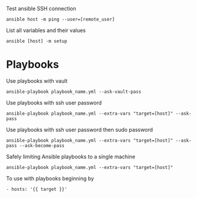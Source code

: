 Test ansible SSH connection
```
ansible host -m ping --user=[remote_user]
```
List all variables and their values
```
ansible [host] -m setup
```
# Playbooks
Use playbooks with vault
```
ansible-playbook playbook_name.yml --ask-vault-pass
```
Use playbooks with ssh user password
```
ansible-playbook playbook_name.yml --extra-vars "target=[host]" --ask-pass
```
Use playbooks with ssh user password then sudo password
```
ansible-playbook playbook_name.yml --extra-vars "target=[host]" --ask-pass --ask-become-pass
```
Safely limiting Ansible playbooks to a single machine
```
ansible-playbook playbook_name.yml --extra-vars "target=[host]"
```
To use with playbooks beginning by
```
- hosts: '{{ target }}'
```
